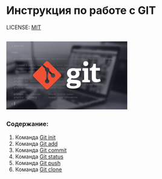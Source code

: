 # Инструкция по работе с GIT 
LICENSE: [MIT](license.md)

![git-logo](GITlogo%20Small.png)
---

### Содержание:
1. Команда [Git init](Git_init.md)
2. Команда [Git add](add.md)
3. Команда [Git commit](commit.md)
4. Команда [Git status](status.md)
5. Команда [Git push](push.md)
5. Команда [Git clone](clone.md)